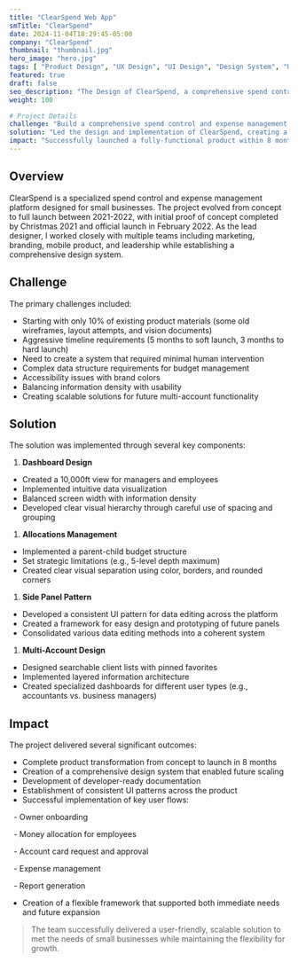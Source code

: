 ```yaml
---
title: "ClearSpend Web App"
smTitle: "ClearSpend"
date: 2024-11-04T18:29:45-05:00
company: "ClearSpend"
thumbnail: "thumbnail.jpg"
hero_image: "hero.jpg"
tags: [ "Product Design", "UX Design", "UI Design", "Design System", "User Experience", "User Interface" ]
featured: true
draft: false
seo_description: "The Design of ClearSpend, a comprehensive spend control and expense management solution for small businesses."
weight: 100

# Project Details
challenge: "Build a comprehensive spend control and expense management solution for small businesses from scratch within an aggressive 8-month timeline."
solution: "Led the design and implementation of ClearSpend, creating a cohesive design system and user experience that balanced control with flexibility, utilizing two-week sprint cycles and iterative feedback loops."
impact: "Successfully launched a fully-functional product within 8 months, establishing a scalable design system and developer-ready documentation that formed the foundation for future product development."
---
```


## Overview

ClearSpend is a specialized spend control and expense management platform designed for small businesses. The project evolved from concept to full launch between 2021-2022, with initial proof of concept completed by Christmas 2021 and official launch in February 2022. As the lead designer, I worked closely with multiple teams including marketing, branding, mobile product, and leadership while establishing a comprehensive design system.

## Challenge

The primary challenges included:

- Starting with only 10% of existing product materials (some old wireframes, layout attempts, and vision documents)
- Aggressive timeline requirements (5 months to soft launch, 3 months to hard launch)
- Need to create a system that required minimal human intervention
- Complex data structure requirements for budget management
- Accessibility issues with brand colors
- Balancing information density with usability
- Creating scalable solutions for future multi-account functionality

## Solution

The solution was implemented through several key components:

1. **Dashboard Design**

- Created a 10,000ft view for managers and employees
- Implemented intuitive data visualization
- Balanced screen width with information density
- Developed clear visual hierarchy through careful use of spacing and grouping

1. **Allocations Management**

- Implemented a parent-child budget structure
- Set strategic limitations (e.g., 5-level depth maximum)
- Created clear visual separation using color, borders, and rounded corners

1. **Side Panel Pattern**

- Developed a consistent UI pattern for data editing across the platform
- Created a framework for easy design and prototyping of future panels
- Consolidated various data editing methods into a coherent system

1. **Multi-Account Design**

- Designed searchable client lists with pinned favorites
- Implemented layered information architecture
- Created specialized dashboards for different user types (e.g., accountants vs. business managers)

## Impact

The project delivered several significant outcomes:

- Complete product transformation from concept to launch in 8 months
- Creation of a comprehensive design system that enabled future scaling
- Development of developer-ready documentation
- Establishment of consistent UI patterns across the product
- Successful implementation of key user flows:

  - Owner onboarding

  - Money allocation for employees

  - Account card request and approval

  - Expense management

  - Report generation

- Creation of a flexible framework that supported both immediate needs and future expansion

> The team successfully delivered a user-friendly, scalable solution to met the needs of small businesses while maintaining the flexibility for growth.